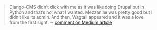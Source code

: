 > Django-CMS didn’t click with me as it was like doing Drupal but in Python and that’s not what I wanted. Mezzanine was pretty good but I didn’t like its admin. And then, Wagtail appeared and it was a love from the first sight.
-- [comment on Medium article](https://medium.com/@timonweb/hi-kevin-thank-you-for-sharing-your-experience-e5bec64a6635)
